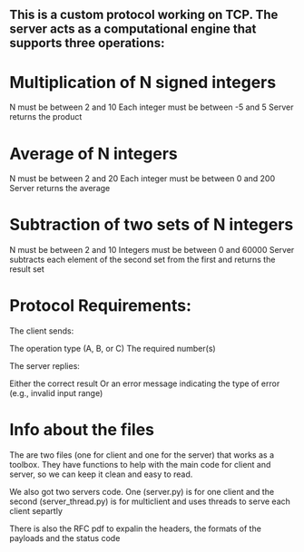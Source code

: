 This is a custom protocol working on TCP. The server acts as a computational engine that supports three operations:
-------------------------------------------------------------------------------------------------------------------
# Multiplication of N signed integers

N must be between 2 and 10
Each integer must be between -5 and 5
Server returns the product

# Average of N integers

N must be between 2 and 20
Each integer must be between 0 and 200
Server returns the average

# Subtraction of two sets of N integers

N must be between 2 and 10
Integers must be between 0 and 60000
Server subtracts each element of the second set from the first and returns the result set


# Protocol Requirements:
The client sends:

The operation type (A, B, or C)
The required number(s)


The server replies:

Either the correct result
Or an error message indicating the type of error (e.g., invalid input range)

# Info about the files

The are two files (one for client and one for the server) that works as a toolbox.
They have functions to help with the main code for client and server, so we can keep it clean and easy to read.

We also got two servers code. One (server.py) is for one client and the second (server_thread.py) is for multiclient and uses threads to serve each client separtly

There is also the RFC pdf to expalin the headers, the formats of the payloads and the status code
